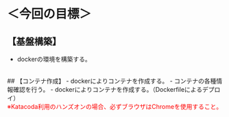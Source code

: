 # ＜今回の目標＞  
## 【基盤構築】  
- dockerの環境を構築する。  
<br>
## 【コンテナ作成】  
- dockerによりコンテナを作成する。  
- コンテナの各種情報確認を行う。  
- dockerによりコンテナを作成する。（Dockerfileによるデプロイ）  
<br>
<span style="color: red; ">※Katacoda利用のハンズオンの場合、必ずブラウザはChromeを使用すること。</span>  